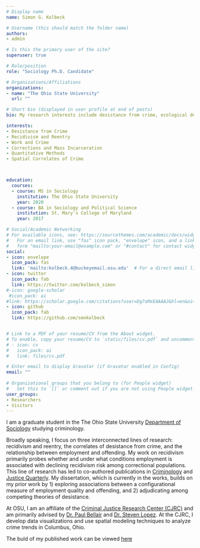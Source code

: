 ```yaml
---
# Display name
name: Simon G. Kolbeck

# Username (this should match the folder name)
authors:
- admin

# Is this the primary user of the site?
superuser: true

# Role/position
role: "Sociology Ph.D. Candidate"

# Organizations/Affiliations
organizations:
- name: "The Ohio State University"
  url: ""

# Short bio (displayed in user profile at end of posts)
bio: My research interests include desistance from crime, ecological determinants of violence, policing, and criminology in general.

interests:
- Desistance from Crime
- Recidivism and Reentry
- Work and Crime
- Corrections and Mass Incarceration
- Quantitative Methods
- Spatial Correlates of Crime



education:
  courses:
  - course: MS in Sociology
    institution: The Ohio State University
    year: 2020
  - course: BA in Sociology and Political Science
    institution: St. Mary's College of Maryland
    year: 2017

# Social/Academic Networking
# For available icons, see: https://sourcethemes.com/academic/docs/widgets/#icons
#   For an email link, use "fas" icon pack, "envelope" icon, and a link in the
#   form "mailto:your-email@example.com" or "#contact" for contact widget.
social:
- icon: envelope
  icon_pack: fas
  link: 'mailto:kolbeck.4@buckeyemail.osu.edu'  # For a direct email link, use "mailto:kolbeck.4@buckeyemail.osu.edu".
- icon: twitter
  icon_pack: fab
  link: https://twitter.com/kolbeck_simon
#-icon: google-scholar
 #icon_pack: ai
#link: https://scholar.google.com/citations?user=Dg7aMxEAAAAJ&hl=en&oi=sra
- icon: github
  icon_pack: fab
  link: https://github.com/smnkolbeck


# Link to a PDF of your resume/CV from the About widget.
# To enable, copy your resume/CV to `static/files/cv.pdf` and uncomment the lines below.  
# - icon: cv
#   icon_pack: ai
#   link: files/cv.pdf

# Enter email to display Gravatar (if Gravatar enabled in Config)
email: ""
  
# Organizational groups that you belong to (for People widget)
#   Set this to `[]` or comment out if you are not using People widget.  
user_groups:
- Researchers
- Visitors
---
```

I am a graduate student in the The Ohio State University [Department of Sociology](https://sociology.osu.edu/) studying criminology.  

Broadly speaking, I focus on three interconnected lines of research: recidivism and reentry, the correlates of desistance from crime, and the relationship between employment and offending. My work on recidivism primarily probes whether and under what conditions employment is associated with declining recidivism risk among correctional populations. This line of research has led to co-authored publications in [Criminology](https://onlinelibrary.wiley.com/doi/full/10.1111/1745-9125.12317) and [Justice Quarterly](https://www.tandfonline.com/doi/abs/10.1080/07418825.2023.2201330). My dissertation, which is currently in the works, builds on my prior work by 1) exploring associations between a configurational measure of employment quality and offending, and 2) adjudicating among competing theories of desistance.  

At OSU, I am an affiliate of the [Criminal Justice Research Center (CJRC)](https://cjrc.osu.edu/) and am primarily advised by [Dr. Paul Bellair](https://sociology.osu.edu/people/bellair.1) and [Dr. Steven Lopez](https://sociology.osu.edu/people/lopez.137). At the CJRC, I develop data visualizations and use spatial modeling techniques to analyze crime trends in Columbus, Ohio. 

The buld of my published work can be viewed [here](https://scholar.google.com/citations?hl=en&view_op=list_works&gmla=AJsN-F4LPHfc_Dw6Bzau8XkyS9656DswH6lLQb3Y8Zcv-aG0xjHKKx55B1aLnoWkYinP44UrcQlw5IBh6J7DniifAqfieiuDlQ&user=Dg7aMxEAAAAJ)



